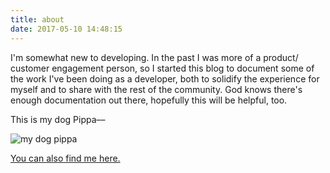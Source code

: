 ```yaml
---
title: about
date: 2017-05-10 14:48:15
---
```


I'm somewhat new to developing. In the past I was more of a product/ customer engagement person, so I started this blog to document some of the work I've been doing as a developer, both to solidify the experience for myself and to share with the rest of the community. God knows there's enough documentation out there, hopefully this will be helpful, too.

This is my dog Pippa––

![my dog pippa](/images/pippa/pip-eighth.png)

[You can also find me here.](http://austinrooks.com)
